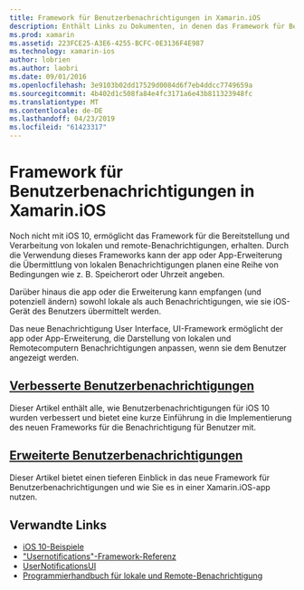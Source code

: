 ```yaml
---
title: Framework für Benutzerbenachrichtigungen in Xamarin.iOS
description: Enthält Links zu Dokumenten, in denen das Framework für Benutzerbenachrichtigungen und Vorgehensweise zum Senden und Empfangen von Benachrichtigungen für lokale und remote in einer Xamarin.iOS-app verwenden.
ms.prod: xamarin
ms.assetid: 223FCE25-A3E6-4255-BCFC-0E3136F4E987
ms.technology: xamarin-ios
author: lobrien
ms.author: laobri
ms.date: 09/01/2016
ms.openlocfilehash: 3e9103b02dd17529d0084d6f7eb4ddcc7749659a
ms.sourcegitcommit: 4b402d1c508fa84e4fc3171a6e43b811323948fc
ms.translationtype: MT
ms.contentlocale: de-DE
ms.lasthandoff: 04/23/2019
ms.locfileid: "61423317"
---
```

# <a name="user-notifications-framework-in-xamarinios"></a>Framework für Benutzerbenachrichtigungen in Xamarin.iOS

Noch nicht mit iOS 10, ermöglicht das Framework für die Bereitstellung und Verarbeitung von lokalen und remote-Benachrichtigungen, erhalten. Durch die Verwendung dieses Frameworks kann der app oder App-Erweiterung die Übermittlung von lokalen Benachrichtigungen planen eine Reihe von Bedingungen wie z. B. Speicherort oder Uhrzeit angeben.

Darüber hinaus die app oder die Erweiterung kann empfangen (und potenziell ändern) sowohl lokale als auch Benachrichtigungen, wie sie iOS-Gerät des Benutzers übermittelt werden.

Das neue Benachrichtigung User Interface, UI-Framework ermöglicht der app oder App-Erweiterung, die Darstellung von lokalen und Remotecomputern Benachrichtigungen anpassen, wenn sie dem Benutzer angezeigt werden.

## <a name="enhanced-user-notificationsiosplatformuser-notificationsenhanced-user-notificationsmd"></a>[Verbesserte Benutzerbenachrichtigungen](~/ios/platform/user-notifications/enhanced-user-notifications.md)

Dieser Artikel enthält alle, wie Benutzerbenachrichtigungen für iOS 10 wurden verbessert und bietet eine kurze Einführung in die Implementierung des neuen Frameworks für die Benachrichtigung für Benutzer mit.

## <a name="advanced-user-notificationsiosplatformuser-notificationsadvanced-user-notificationsmd"></a>[Erweiterte Benutzerbenachrichtigungen](~/ios/platform/user-notifications/advanced-user-notifications.md)

Dieser Artikel bietet einen tieferen Einblick in das neue Framework für Benutzerbenachrichtigungen und wie Sie es in einer Xamarin.iOS-app nutzen.

## <a name="related-links"></a>Verwandte Links

- [iOS 10-Beispiele](https://developer.xamarin.com/samples/ios/iOS10/)
- ["Usernotifications"-Framework-Referenz](https://developer.apple.com/reference/usernotifications)
- [UserNotificationsUI](https://developer.apple.com/reference/usernotificationsui)
- [Programmierhandbuch für lokale und Remote-Benachrichtigung](https://developer.apple.com/library/prerelease/content/documentation/NetworkingInternet/Conceptual/RemoteNotificationsPG/Chapters/Introduction.html)
